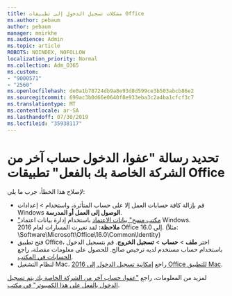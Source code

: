 ```yaml
---
title: مشكلات تسجيل الدخول إلى تطبيقات Office
ms.author: pebaum
author: pebaum
manager: mnirkhe
ms.audience: Admin
ms.topic: article
ROBOTS: NOINDEX, NOFOLLOW
localization_priority: Normal
ms.collection: Adm_O365
ms.custom:
- "9000571"
- "2560"
ms.openlocfilehash: de0a1b78724db9a8e93d8d599ce3b503abcb86e2
ms.sourcegitcommit: 699ac3b0d66e0640f8e933eba3c2a4ba1cfcf3c7
ms.translationtype: MT
ms.contentlocale: ar-SA
ms.lasthandoff: 07/30/2019
ms.locfileid: "35938117"
---
```

# <a name="fixing-the-office-apps-sorry-another-account-from-your-organization-is-already-signed-in-message"></a>تحديد رسالة "عفوا، الدخول حساب آخر من الشركة الخاصة بك بالفعل" تطبيقات Office

لإصلاح هذا الخطأ، جرب ما يلي:

- قم بإزالة كافة حسابات العمل إلا على حساب المتأثرة، واستخدام > إعدادات Windows **الوصول إلى العمل أو المدرسة**.
- ["مكتب مسح" بيانات الاعتماد](https://docs.microsoft.com/office/troubleshoot/error-messages/another-account-already-signed-in#step-3-clear-cached-credentials-on-the-computer) باستخدام إدارة بيانات اعتماد Windows.<br/>
    **ملاحظة:** لقد تغيرت المسارات لعام 2016 Office إلى 16.0. (مثلاً: \Software\Microsoft\Office\16.0\Common\Identity\)
- فتح تطبيق Office، اختر **ملف** > **حساب** > **تسجيل الخروج**. قم بتسجيل الدخول باستخدام حساب مستخدم لديه ترخيص صالح. للحصول على معلومات مفصلة، راجع [الحسابات في المكتب](https://support.office.com/article/accounts-in-office-628ea040-f265-49de-b986-be09c3ebf8a9).
- لنظام التشغيل Mac، راجع [إمكانية تسجيل الدخول إلى 2016 Office للتطبيق Mac](https://docs.microsoft.com/office365/troubleshoot/authentication/sign-in-to-office-2016-for-mac-fail).

لمزيد من المعلومات، راجع ["عفوا، حساب آخر من الشركة الخاصة بك يتم تسجيل الدخول بالفعل على هذا الكمبيوتر" في مكتب](https://docs.microsoft.com/office/troubleshoot/error-messages/another-account-already-signed-in).